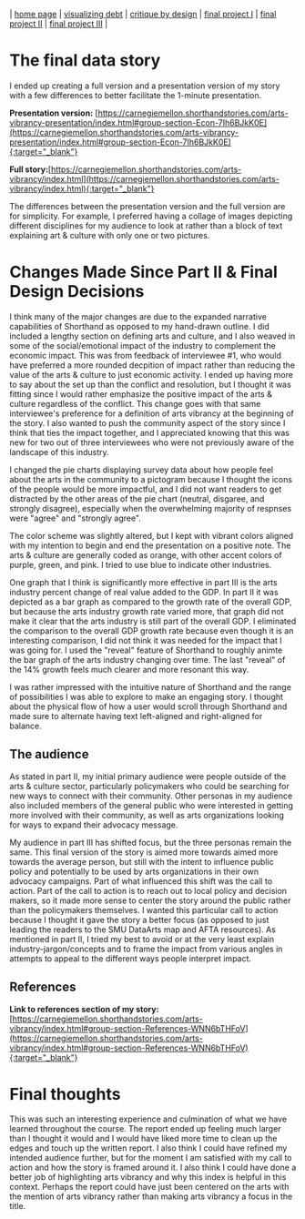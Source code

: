 | [home page](https://aaifeng.github.io/portfolio/) | [visualizing debt](visualizing-government-debt) | [critique by design](critique-by-design) | [final project I](final-project-part-one) | [final project II](final-project-part-two) | [final project III](final-project-part-three) |

# The final data story
I ended up creating a full version and a presentation version of my story with a few differences to better facilitate the 1-minute presentation.

**Presentation version:** [https://carnegiemellon.shorthandstories.com/arts-vibrancy-presentation/index.html#group-section-Econ-7Ih6BJkK0E](https://carnegiemellon.shorthandstories.com/arts-vibrancy-presentation/index.html#group-section-Econ-7Ih6BJkK0E){:target="_blank"}

**Full story:**[https://carnegiemellon.shorthandstories.com/arts-vibrancy/index.html](https://carnegiemellon.shorthandstories.com/arts-vibrancy/index.html){:target="_blank"}

The differences between the presentation version and the full version are for simplicity. For example, I preferred having a collage of images depicting different disciplines for my audience to look at rather than a block of text explaining art & culture with only one or two pictures.

# Changes Made Since Part II & Final Design Decisions

I think many of the major changes are due to the expanded narrative capabilities of Shorthand as opposed to my hand-drawn outline. I did included a lengthy section on defining arts and culture, and I also weaved in some of the social/emotional impact of the industry to complement the economic impact. This was from feedback of interviewee #1, who would have preferred a more rounded decpition of impact rather than reducing the value of the arts & culture to just economic activity. I ended up having more to say about the set up than the conflict and resolution, but I thought it was fitting since I would rather emphasize the positive impact of the arts & culture regardless of the conflict. This change goes with that same interviewee's preference for a definition of arts vibrancy at the beginning of the story. I also wanted to push the community aspect of the story since I think that ties the impact together, and I appreciated knowing that this was new for two out of three interviewees who were not previously aware of the landscape of this industry.

I changed the pie charts displaying survey data about how people feel about the arts in the community to a pictogram because I thought the icons of the people would be more impactful, and I did not want readers to get distracted by the other areas of the pie chart (neutral, disgaree, and strongly disagree), especially when the overwhelming majority of respnses were "agree" and "strongly agree".

The color scheme was slightly altered, but I kept with vibrant colors aligned with my intention to begin and end the presentation on a positive note. The arts & culture are generally coded as orange, with other accent colors of purple, green, and pink. I tried to use blue to indicate other industries.

One graph that I think is significantly more effective in part III is the arts industry percent change of real value added to the GDP. In part II it was depicted as a bar graph as compared to the growth rate of the overall GDP, but because the arts industry growth rate varied more, that graph did not make it clear that the arts industry is still part of the overall GDP. I eliminated the comparison to the overall GDP growth rate because even though it is an interesting comparison, I did not think it was needed for the impact that I was going for. I used the "reveal" feature of Shorthand to roughly animte the bar graph of the arts industry changing over time. The last "reveal" of the 14% growth feels much clearer and more resonant this way.

I was rather impressed with the intuitive nature of Shorthand and the range of possibilities I was able to explore to make an engaging story. I thought about the physical flow of how a user would scroll through Shorthand and made sure to alternate having text left-aligned and right-aligned for balance.


## The audience

As stated in part II, my initial primary audience were people outside of the arts & culture sector, particularly policymakers who could be searching for new ways to connect with their community. Other personas in my audience also included members of the general public who were interested in getting more involved with their community, as well as arts organizations looking for ways to expand their advocacy message.

My audience in part III has shifted focus, but the three personas remain the same. This final version of the story is aimed more towards aimed more towards the average person, but still with the intent to influence public policy and potentially to be used by arts organizations in their own advocacy campaigns. Part of what influenced this shift was the call to action. Part of the call to action is to reach out to local policy and decision makers, so it made more sense to center the story around the public rather than the policymakers themselves. I wanted this particular call to action because I thought it gave the story a better focus (as opposed to just leading the readers to the SMU DataArts map and AFTA resources). As mentioned in part II, I tried my best to avoid or at the very least explain industry-jargon/concepts and to frame the impact from various angles in attempts to appeal to the different ways people interpret impact.

## References

**Link to references section of my story:** [https://carnegiemellon.shorthandstories.com/arts-vibrancy/index.html#group-section-References-WNN6bTHFoV](https://carnegiemellon.shorthandstories.com/arts-vibrancy/index.html#group-section-References-WNN6bTHFoV){:target="_blank"}

# Final thoughts

This was such an interesting experience and culmination of what we have learned throughout the course. The report ended up feeling much larger than I thought it would and I would have liked more time to clean up the edges and touch up the written report. I also think I could have refined my intended audience further, but for the moment I am satisfied with my call to action and how the story is framed around it. I also think I could have done a better job of highlighting arts vibrancy and why this index is helpful in this context. Perhaps the report could have just been centered on the arts with the mention of arts vibrancy rather than making arts vibrancy a focus in the title.
